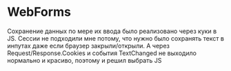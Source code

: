 # WebForms
Сохранение данных по мере их ввода было реализовано через куки в JS. Сессии не подходили мне потому, что нужно было сохранять текст в инпутах даже если браузер закрыли/открыли. А через Request/Response.Cookies и события TextChanged не выходило нормально и красиво, поэтому и решил выбрать JS
